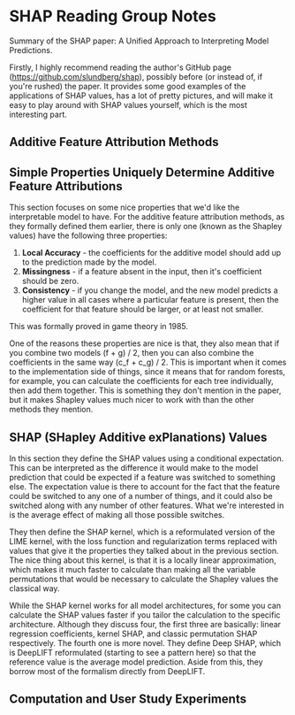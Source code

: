 # SHAP Reading Group Notes
Summary of the SHAP paper: A Unified Approach to Interpreting Model Predictions.

Firstly, I highly recommend reading the author's GitHub page (https://github.com/slundberg/shap), possibly before (or instead of, if you're rushed) the paper. It provides some good examples of the applications of SHAP values, has a lot of pretty pictures, and will make it easy to play around with SHAP values yourself, which is the most interesting part.

## Additive Feature Attribution Methods

## Simple Properties Uniquely Determine Additive Feature Attributions
This section focuses on some nice properties that we'd like the interpretable model to have. For the additive feature attribution methods, as they formally defined them earlier, there is only one (known as the Shapley values) have the following three properties:
1. **Local Accuracy** - the coefficients for the additive model should add up to the prediction made by the model.
2. **Missingness** - if a feature absent in the input, then it's coefficient should be zero.
3. **Consistency** - if you change the model, and the new model predicts a higher value in all cases where a particular feature is present, then the coefficient for that feature should be larger, or at least not smaller.

This was formally proved in game theory in 1985.

One of the reasons these properties are nice is that, they also mean that if you combine two models (f + g) / 2, then you can also combine the coefficients in the same way (c_f + c_g) / 2. This is important when it comes to the implementation side of things, since it means that for random forests, for example, you can calculate the coefficients for each tree individually, then add them together. This is something they don't mention in the paper, but it makes Shapley values much nicer to work with than the other methods they mention.

## SHAP (SHapley Additive exPlanations) Values
In this section they define the SHAP values using a conditional expectation. This can be interpreted as the difference it would make to the model prediction that could be expected if a feature was switched to something else. The expectation value is there to account for the fact that the feature could be switched to any one of a number of things, and it could also be switched along with any number of other features. What we're interested in is the average effect of making all those possible switches.

They then define the SHAP kernel, which is a reformulated version of the LIME kernel, with the loss function and regularization terms replaced with values that give it the properties they talked about in the previous section. The nice thing about this kernel, is that it is a locally linear approximation, which makes it much faster to calculate than making all the variable permutations that would be necessary to calculate the Shapley values the classical way.

While the SHAP kernel works for all model architectures, for some you can calculate the SHAP values faster if you tailor the calculation to the specific architecture. Although they discuss four, the first three are basically: linear regression coefficients, kernel SHAP, and classic permutation SHAP respectively. The fourth one is more novel. They define Deep SHAP, which is DeepLIFT reformulated (starting to see a pattern here) so that the reference value is the average model prediction. Aside from this, they borrow most of the formalism directly from DeepLIFT.

## Computation and User Study Experiments
